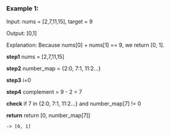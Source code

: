 ### Example 1: 
Input: nums = [2,7,11,15], target = 9 

Output: [0,1] 

Explanation: Because nums[0] + nums[1] == 9, 
we return [0, 1].

**step1**
nums = [2,7,11,15]

**step2**
number_map = {2:0, 7:1, 11:2...}

**step3**
i=0

**step4**
complement = 9 - 2 = 7

**check**
if 7 in {2:0, 7:1, 11:2...}
    and number_map[7] != 0

**return**
return [0, number_map[7]]

    -> [0, 1]
